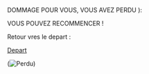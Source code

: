 
DOMMAGE POUR VOUS, VOUS AVEZ PERDU ): 

VOUS POUVEZ RECOMMENCER !

Retour vres le depart :

[Depart](https://github.com/indiaye18/TP2_Lab/blob/main/jeu-heros-Labyrinthe-Tour-Monde/index.md)


(![Perdu](https://play-lh.googleusercontent.com/_OtBuzwsIbpRBQvh3ulJdExAJB0jgtG0f8X1AjGWJAObbRH-dNDpC_2vkF4eOOP3B_E=w240-h480))




